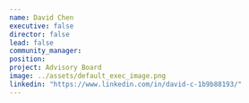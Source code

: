 ```yaml
---
name: David Chen
executive: false
director: false
lead: false
community_manager:   
position:  
project: Advisory Board
image: ../assets/default_exec_image.png
linkedin: "https://www.linkedin.com/in/david-c-1b9b88193/"
---
```

